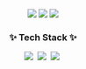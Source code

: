 <div align="center">
  <img src="https://capsule-render.vercel.app/api?type=waving&color=8C8C8C&height=200&section=header&text=MinSeok's&nbsp;Github&fontSize=90" />
  <img src="https://github-readme-stats.vercel.app/api?username=Min-Seok-Kim&show_icons=true&theme=radical"/>
  <img src="https://github-readme-stats.vercel.app/api/top-langs/?username=Min-Seok-Kim&layout=compact" />
</div>

<h3 align="center">✨ Tech Stack ✨</h3>
<div align="center">
  <img src="https://img.shields.io/badge/java-%23ED8B00.svg?style=for-the-badge&logo=openjdk&logoColor=white" />&nbsp
  <img src="https://img.shields.io/badge/AWS-%23FF9900.svg?style=for-the-badge&logo=amazon-aws&logoColor=white" />&nbsp
  <img src="https://img.shields.io/badge/mysql-4479A1.svg?style=for-the-badge&logo=mysql&logoColor=white" />&nbsp
</div>

